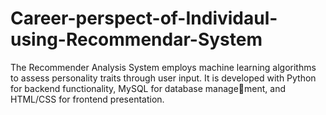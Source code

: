 # Career-perspect-of-Individaul-using-Recommendar-System
The Recommender Analysis System employs machine learning algorithms to assess personality traits through user input. It is developed with Python for backend functionality, MySQL for database management, and HTML/CSS for frontend presentation.

